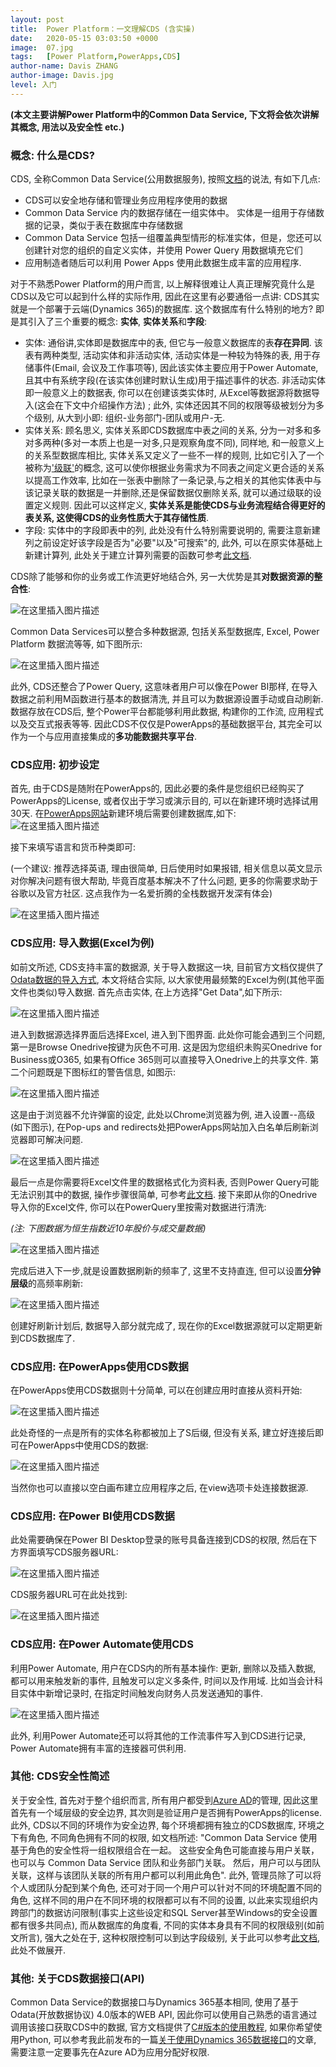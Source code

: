 ```yaml
---
layout: post
title:  Power Platform：一文理解CDS (含实操)
date:   2020-05-15 03:03:50 +0000
image:  07.jpg
tags:   [Power Platform,PowerApps,CDS]
author-name: Davis ZHANG
author-image: Davis.jpg
level: 入门
---
```


**(本文主要讲解Power Platform中的Common Data Service, 下文将会依次讲解其概念, 用法以及安全性 etc.)**

### 概念: 什么是CDS?

CDS, 全称Common Data Service(公用数据服务), 按照[文档](https://docs.microsoft.com/zh-cn/powerapps/maker/common-data-service/data-platform-intro)的说法, 有如下几点:

- CDS可以安全地存储和管理业务应用程序使用的数据
- Common Data Service 内的数据存储在一组实体中。 实体是一组用于存储数据的记录，类似于表在数据库中存储数据
- Common Data Service 包括一组覆盖典型情形的标准实体，但是，您还可以创建针对您的组织的自定义实体，并使用 Power Query 用数据填充它们
- 应用制造者随后可以利用 Power Apps 使用此数据生成丰富的应用程序. 

对于不熟悉Power Platform的用户而言, 以上解释很难让人真正理解究竟什么是CDS以及它可以起到什么样的实际作用, 因此在这里有必要通俗一点讲: CDS其实就是一个部署于云端(Dynamics 365)的数据库. 这个数据库有什么特别的地方?  即是其引入了三个重要的概念: **实体**, **实体关系**和**字段**:

- 实体: 通俗讲,实体即是数据库中的表, 但它与一般意义数据库的表**存在异同**. 该表有两种类型, 活动实体和非活动实体, 活动实体是一种较为特殊的表, 用于存储事件(Email, 会议及工作事项等), 因此该实体主要应用于Power Automate, 且其中有系统字段(在该实体创建时默认生成)用于描述事件的状态. 非活动实体即一般意义上的数据表, 你可以在创建该类实体时, 从Excel等数据源将数据导入(这会在下文中介绍操作方法) ; 此外, 实体还因其不同的权限等级被划分为多个级别, 从大到小即: 组织-业务部门-团队或用户-无.
- 实体关系: 顾名思义, 实体关系即CDS数据库中表之间的关系, 分为一对多和多对多两种(多对一本质上也是一对多,只是观察角度不同), 同样地, 和一般意义上的关系型数据库相比, 实体关系又定义了一些不一样的规则, 比如它引入了一个被称为['级联'](https://docs.microsoft.com/zh-cn/powerapps/maker/common-data-service/data-platform-entity-lookup#add-advanced-relationship-behavior)的概念, 这可以使你根据业务需求为不同表之间定义更合适的关系以提高工作效率, 比如在一张表中删除了一条记录,与之相关的其他实体表中与该记录关联的数据是一并删除,还是保留数据仅删除关系, 就可以通过级联的设置定义规则. 因此可以这样定义, **实体关系是能使CDS与业务流程结合得更好的表关系, 这使得CDS的业务性质大于其存储性质**.
- 字段: 实体中的字段即表中的列, 此处没有什么特别需要说明的, 需要注意新建列之前设定好该字段是否为"必要"以及"可搜索"的, 此外, 可以在原实体基础上新建计算列, 此处关于建立计算列需要的函数可参考[此文档](https://docs.microsoft.com/zh-cn/dynamics365/customerengagement/on-premises/customize/define-calculated-fields).

CDS除了能够和你的业务或工作流更好地结合外, 另一大优势是其**对数据资源的整合性**:

![在这里插入图片描述](https://img-blog.csdnimg.cn/20200514173652847.png?x-oss-process=image/watermark,type_ZmFuZ3poZW5naGVpdGk,shadow_10,text_d3d3LmQtYmkudGVjaA==,size_16,color_FFFFFF,t_70)

Common Data Services可以整合多种数据源, 包括关系型数据库, Excel, Power Platform 数据流等等, 如下图所示:

![在这里插入图片描述](https://img-blog.csdnimg.cn/20200514174124898.png?x-oss-process=image/watermark,type_ZmFuZ3poZW5naGVpdGk,shadow_10,text_d3d3LmQtYmkudGVjaA==,size_16,color_FFFFFF,t_70)

此外, CDS还整合了Power Query, 这意味者用户可以像在Power BI那样, 在导入数据之前利用M函数进行基本的数据清洗, 并且可以为数据源设置手动或自动刷新. 数据存放在CDS后, 整个Power平台都能够利用此数据, 构建你的工作流, 应用程式以及交互式报表等等. 因此CDS不仅仅是PowerApps的基础数据平台, 其完全可以作为一个与应用直接集成的**多功能数据共享平台**. 
 
### CDS应用: 初步设定
 
 首先, 由于CDS是随附在PowerApps的, 因此必要的条件是您组织已经购买了PowerApps的License, 或者仅出于学习或演示目的, 可以在新建环境时选择试用30天. 在[PowerApps网站](https://make.powerapps.com/)新建环境后需要创建数据库,如下:
 ![在这里插入图片描述](https://img-blog.csdnimg.cn/20200514175803466.png?x-oss-process=image/watermark,type_ZmFuZ3poZW5naGVpdGk,shadow_10,text_d3d3LmQtYmkudGVjaA==,size_16,color_FFFFFF,t_70)

 接下来填写语言和货币种类即可:

 (一个建议: 推荐选择英语, 理由很简单, 日后使用时如果报错, 相关信息以英文显示对你解决问题有很大帮助, 毕竟百度基本解决不了什么问题, 更多的你需要求助于谷歌以及官方社区. 这点我作为一名爱折腾的全栈数据开发深有体会)

 ![在这里插入图片描述](https://img-blog.csdnimg.cn/20200514180142245.png?x-oss-process=image/watermark,type_ZmFuZ3poZW5naGVpdGk,shadow_10,text_d3d3LmQtYmkudGVjaA==,size_16,color_FFFFFF,t_70)

### CDS应用: 导入数据(Excel为例)

 如前文所述, CDS支持丰富的数据源, 关于导入数据这一块, 目前官方文档仅提供了[Odata数据的导入方式](https://docs.microsoft.com/zh-cn/powerapps/maker/common-data-service/data-platform-cds-newentity-pq), 本文将结合实际, 以大家使用最频繁的Excel为例(其他平面文件也类似)导入数据. 首先点击实体, 在上方选择"Get Data",如下所示:

 ![在这里插入图片描述](https://img-blog.csdnimg.cn/20200514181052843.png?x-oss-process=image/watermark,type_ZmFuZ3poZW5naGVpdGk,shadow_10,text_d3d3LmQtYmkudGVjaA==,size_16,color_FFFFFF,t_70)

 进入到数据源选择界面后选择Excel, 进入到下图界面. 此处你可能会遇到三个问题, 第一是Browse Onedrive按键为灰色不可用. 这是因为您组织未购买Onedrive for Business或O365, 如果有Office 365则可以直接导入Onedrive上的共享文件. 第二个问题既是下图标红的警告信息, 如图示: 

 ![在这里插入图片描述](https://img-blog.csdnimg.cn/20200514181920346.png?x-oss-process=image/watermark,type_ZmFuZ3poZW5naGVpdGk,shadow_10,text_d3d3LmQtYmkudGVjaA==,size_16,color_FFFFFF,t_70)

 这是由于浏览器不允许弹窗的设定, 此处以Chrome浏览器为例, 进入设置--高级(如下图示), 在Pop-ups and redirects处把PowerApps网站加入白名单后刷新浏览器即可解决问题. 
 
 ![在这里插入图片描述](https://img-blog.csdnimg.cn/20200515101746457.png?x-oss-process=image/watermark,type_ZmFuZ3poZW5naGVpdGk,shadow_10,text_d3d3LmQtYmkudGVjaA==,size_16,color_FFFFFF,t_70)

 最后一点是你需要将Excel文件里的数据格式化为资料表, 否则Power Query可能无法识别其中的数据, 操作步骤很简单, 可参考[此文档](https://support.office.com/en-us/article/create-and-format-tables-e81aa349-b006-4f8a-9806-5af9df0ac664?ui=en-US&rs=en-US&ad=US). 
 接下来即从你的Onedrive导入你的Excel文件, 你可以在PowerQuery里按需对数据进行清洗:
 
 *(注: 下图数据为恒生指数近10年股价与成交量数据)*

 ![在这里插入图片描述](https://img-blog.csdnimg.cn/20200515102209235.png?x-oss-process=image/watermark,type_ZmFuZ3poZW5naGVpdGk,shadow_10,text_d3d3LmQtYmkudGVjaA==,size_16,color_FFFFFF,t_70)

 完成后进入下一步,就是设置数据刷新的频率了, 这里不支持直连, 但可以设置**分钟层级**的高频率刷新:
  
  ![在这里插入图片描述](https://img-blog.csdnimg.cn/20200515104002397.png?x-oss-process=image/watermark,type_ZmFuZ3poZW5naGVpdGk,shadow_10,text_d3d3LmQtYmkudGVjaA==,size_16,color_FFFFFF,t_70)

  创建好刷新计划后, 数据导入部分就完成了, 现在你的Excel数据源就可以定期更新到CDS数据库了. 
  
### CDS应用: 在PowerApps使用CDS数据

  在PowerApps使用CDS数据则十分简单, 可以在创建应用时直接从资料开始:

  ![在这里插入图片描述](https://img-blog.csdnimg.cn/20200515110106677.png?x-oss-process=image/watermark,type_ZmFuZ3poZW5naGVpdGk,shadow_10,text_d3d3LmQtYmkudGVjaA==,size_16,color_FFFFFF,t_70)

  此处奇怪的一点是所有的实体名称都被加上了S后缀, 但没有关系, 建立好连接后即可在PowerApps中使用CDS的数据:

  ![在这里插入图片描述](https://img-blog.csdnimg.cn/20200515111029666.png?x-oss-process=image/watermark,type_ZmFuZ3poZW5naGVpdGk,shadow_10,text_d3d3LmQtYmkudGVjaA==,size_16,color_FFFFFF,t_70)
  
  当然你也可以直接以空白画布建立应用程序之后, 在view选项卡处连接数据源. 
  
### CDS应用: 在Power BI使用CDS数据
   
   此处需要确保在Power BI Desktop登录的账号具备连接到CDS的权限, 然后在下方界面填写CDS服务器URL:

   ![在这里插入图片描述](https://img-blog.csdnimg.cn/20200515112653447.png?x-oss-process=image/watermark,type_ZmFuZ3poZW5naGVpdGk,shadow_10,text_d3d3LmQtYmkudGVjaA==,size_16,color_FFFFFF,t_70)

   CDS服务器URL可在此处找到:

   ![在这里插入图片描述](https://img-blog.csdnimg.cn/2020051511285961.png?x-oss-process=image/watermark,type_ZmFuZ3poZW5naGVpdGk,shadow_10,text_d3d3LmQtYmkudGVjaA==,size_16,color_FFFFFF,t_70)
   
### CDS应用: 在Power Automate使用CDS

利用Power Automate, 用户在CDS内的所有基本操作: 更新, 删除以及插入数据, 都可以用来触发新的事件, 且触发可以定义多条件, 时间以及作用域. 比如当会计科目实体中新增记录时, 在指定时间触发向财务人员发送通知的事件. 

![在这里插入图片描述](https://img-blog.csdnimg.cn/20200515115103307.png?x-oss-process=image/watermark,type_ZmFuZ3poZW5naGVpdGk,shadow_10,text_d3d3LmQtYmkudGVjaA==,size_16,color_FFFFFF,t_70)

此外, 利用Power Automate还可以将其他的工作流事件写入到CDS进行记录, Power Automate拥有丰富的连接器可供利用. 

### 其他: CDS安全性简述

关于安全性,  首先对于整个组织而言, 所有用户都受到[Azure AD](https://docs.microsoft.com/en-us/azure/active-directory/fundamentals/active-directory-whatis)的管理, 因此这里首先有一个域层级的安全边界, 其次则是验证用户是否拥有PowerApps的license. 此外, CDS以不同的环境作为安全边界, 每个环境都拥有独立的CDS数据库, 环境之下有角色, 不同角色拥有不同的权限, 如文档所述: "Common Data Service 使用基于角色的安全性将一组权限组合在一起。 这些安全角色可能直接与用户关联，也可以与 Common Data Service 团队和业务部门关联。 然后，用户可以与团队关联，这样与该团队关联的所有用户都可以利用此角色". 此外, 管理员除了可以将个人或团队分配到某个角色, 还可对于同一个用户可以针对不同的环境配置不同的角色, 这样不同的用户在不同环境的权限都可以有不同的设置, 以此来实现组织内跨部门的数据访问限制(事实上这些设定和SQL Server甚至Windows的安全设置都有很多共同点), 而从数据库的角度看, 不同的实体本身具有不同的权限级别(如前文所言), 强大之处在于, 这种权限控制可以到达字段级别, 关于此可以参考[此文档](https://docs.microsoft.com/zh-cn/power-platform/admin/field-level-security), 此处不做展开. 

### 其他: 关于CDS数据接口(API)

Common Data Service的数据接口与Dynamics 365基本相同, 使用了基于Odata(开放数据协议) 4.0版本的WEB API, 因此你可以使用自己熟悉的语言通过调用该接口获取CDS中的数据, 官方文档提供了[C#版本的使用教程](https://docs.microsoft.com/zh-cn/powerapps/developer/common-data-service/webapi/quick-start-console-app-csharp), 如果你希望使用Python, 可以参考我此前发布的一篇[关于使用Dynamics 365数据接口]({{site.baseurl}}/dynamics365-incremental-refresh-python/)的文章, 需要注意一定要事先在Azure AD为应用分配好权限. 
